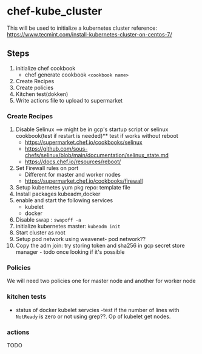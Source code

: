 # chef-kube_cluster
This will be used to initialize a kubernetes cluster
reference: https://www.tecmint.com/install-kubernetes-cluster-on-centos-7/

## Steps
1. initialize chef cookbook
    - chef generate cookbook `<cookbook name>`
2. Create Recipes
3. Create policies
4. Kitchen test(dokken)
5. Write actions file to upload to supermarket

### Create Recipes
1. Disable Selinux ==> might be in gcp's startup script or selinux cookbook(test if restart is needed)** test if works without reboot
    - https://supermarket.chef.io/cookbooks/selinux
    - https://github.com/sous-chefs/selinux/blob/main/documentation/selinux_state.md
    - https://docs.chef.io/resources/reboot/
2. Set Firewall rules on port
    - Different for master and worker nodes
    - https://supermarket.chef.io/cookbooks/firewall
3. Setup kubernetes yum pkg repo: template file
4. Install packages kubeadm,docker
5. enable and start the following services
    - kubelet
    - docker
6. Disable swap : `swapoff -a`
7. initialize kubernetes master: `kubeadm init`
8. Start cluster as root
9. Setup pod network using weavenet- pod network??
8. Copy the adm join: try storing token and sha256 in gcp secret store manager - todo once looking if it's possible

### Policies
We will need two policies one for master node and another for worker node

### kitchen tests
- status of docker kubelet servcies
-test if the number of lines with `NotReady` is zero or not using grep??. Op of kubelet get nodes.  

### actions
TODO
